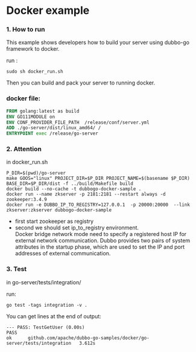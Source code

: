 # Docker example
### 1. How to run
This example shows developers how to build your server using dubbo-go framework to docker. 

run :
```shell script
sudo sh docker_run.sh
``` 

Then you can build and pack your server to running docker.

### docker file:
```dockerfile
FROM golang:latest as build
ENV GO111MODULE on
ENV CONF_PROVIDER_FILE_PATH  /release/conf/server.yml
ADD ./go-server/dist/linux_amd64/ /
ENTRYPOINT exec /release/go-server
```

### 2. Attention

in docker_run.sh
```shell script
P_DIR=$(pwd)/go-server
make GOOS="linux" PROJECT_DIR=$P_DIR PROJECT_NAME=$(basename $P_DIR) BASE_DIR=$P_DIR/dist -f ../build/Makefile build
docker build --no-cache -t dubbogo-docker-sample .
docker run --name zkserver -p 2181:2181 --restart always -d zookeeper:3.4.9
docker run -e DUBBO_IP_TO_REGISTRY=127.0.0.1  -p 20000:20000  --link zkserver:zkserver dubbogo-docker-sample
```

- first start zookeeper as registry
- second we should set ip_to_registry environment.  \
Docker bridge network mode need to specify a registered host IP for external network communication. Dubbo provides two pairs of system attributes in the startup phase, which are used to set the IP and port addresses of external communication. 

### 3. Test
in go-server/tests/integration/

run:
```shell script
go test -tags integration -v .
```          

You can get lines at the end of output:
```
--- PASS: TestGetUser (0.00s)
PASS
ok      github.com/apache/dubbo-go-samples/docker/go-server/tests/integration   3.612s
```